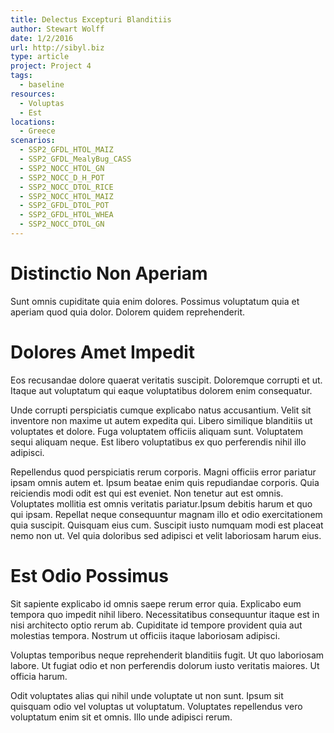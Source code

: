 ```yaml
---
title: Delectus Excepturi Blanditiis
author: Stewart Wolff
date: 1/2/2016
url: http://sibyl.biz
type: article
project: Project 4
tags:
  - baseline
resources:
  - Voluptas
  - Est
locations:
  - Greece
scenarios:
  - SSP2_GFDL_HTOL_MAIZ
  - SSP2_GFDL_MealyBug_CASS
  - SSP2_NOCC_HTOL_GN
  - SSP2_NOCC_D_H_POT
  - SSP2_NOCC_DTOL_RICE
  - SSP2_NOCC_HTOL_MAIZ
  - SSP2_GFDL_DTOL_POT
  - SSP2_GFDL_HTOL_WHEA
  - SSP2_NOCC_DTOL_GN
---
```


# Distinctio Non Aperiam
Sunt omnis cupiditate quia enim dolores. Possimus voluptatum quia et aperiam quod quia dolor. Dolorem quidem reprehenderit.

# Dolores Amet Impedit
Eos recusandae dolore quaerat veritatis suscipit. Doloremque corrupti et ut. Itaque aut voluptatum qui eaque voluptatibus dolorem enim consequatur.
 Unde corrupti perspiciatis cumque explicabo natus accusantium. Velit sit inventore non maxime ut autem expedita qui. Libero similique blanditiis ut voluptates et dolore. Fuga voluptatem officiis aliquam sunt. Voluptatem sequi aliquam neque. Est libero voluptatibus ex quo perferendis nihil illo adipisci.
 Repellendus quod perspiciatis rerum corporis. Magni officiis error pariatur ipsam omnis autem et. Ipsum beatae enim quis repudiandae corporis. Quia reiciendis modi odit est qui est eveniet. Non tenetur aut est omnis. Voluptates mollitia est omnis veritatis pariatur.Ipsum debitis harum et quo qui ipsam. Repellat neque consequuntur magnam illo et odio exercitationem quia suscipit. Quisquam eius cum. Suscipit iusto numquam modi est placeat nemo non ut. Vel quia doloribus sed adipisci et velit laboriosam harum eius.

# Est Odio Possimus
Sit sapiente explicabo id omnis saepe rerum error quia. Explicabo eum tempora quo impedit nihil libero. Necessitatibus consequuntur itaque est in nisi architecto optio rerum ab. Cupiditate id tempore provident quia aut molestias tempora. Nostrum ut officiis itaque laboriosam adipisci.
 Voluptas temporibus neque reprehenderit blanditiis fugit. Ut quo laboriosam labore. Ut fugiat odio et non perferendis dolorum iusto veritatis maiores. Ut officia harum.
 Odit voluptates alias qui nihil unde voluptate ut non sunt. Ipsum sit quisquam odio vel voluptas ut voluptatum. Voluptates repellendus vero voluptatum enim sit et omnis. Illo unde adipisci rerum.

